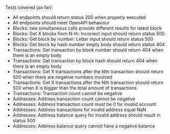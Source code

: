 Tests covered (so far):
- All endpoints should return status 200 when properly executed
- All endpoints should meet OpenAPI behaviour
- Blocks: two simultaneous calls provide different results for latest block
- Blocks: Get X blocks from N-th: Incorrect input should return status 500
- Blocks: Get block by number: Letter input should return status 500
- Blocks: Get block by hash number empty body should return status 404
- Transactions: Get transaction by block number should return 404 when there is an empty body
- Transactions:  Get transaction by block hash should return 404 when there is an empty body
- Transactions: Get X transactions after the Nth transaction should return 500 when there are negative numbers involved
- Transactions: Get X transactions after the Nth transaction should return 500 when X is bigger than the total amount of transactions
- Transactions: Transaction count cannot be negative
- Addresses: Address transaction count cannot be negative
- Addresses: Address transaction count must be 0 for invalid account
- Addresses: Address transactions for invalid address equal NaN
- Addresses: Address balance query for invalid address should result in status 500
- Addresses: Address balance query cannot have a negative balance